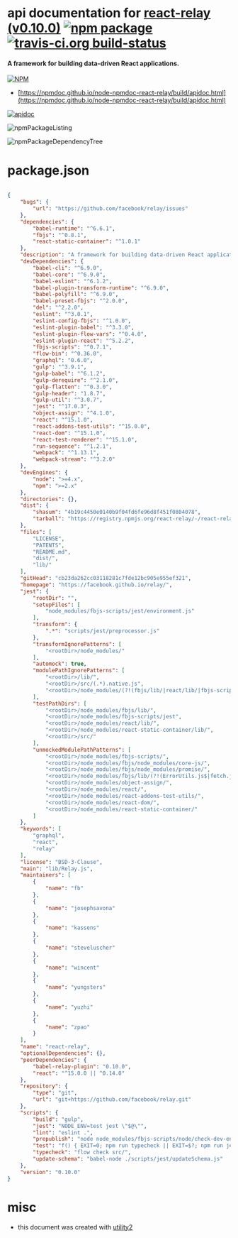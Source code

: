 # api documentation for  [react-relay (v0.10.0)](https://facebook.github.io/relay/)  [![npm package](https://img.shields.io/npm/v/npmdoc-react-relay.svg?style=flat-square)](https://www.npmjs.org/package/npmdoc-react-relay) [![travis-ci.org build-status](https://api.travis-ci.org/npmdoc/node-npmdoc-react-relay.svg)](https://travis-ci.org/npmdoc/node-npmdoc-react-relay)
#### A framework for building data-driven React applications.

[![NPM](https://nodei.co/npm/react-relay.png?downloads=true&downloadRank=true&stars=true)](https://www.npmjs.com/package/react-relay)

- [https://npmdoc.github.io/node-npmdoc-react-relay/build/apidoc.html](https://npmdoc.github.io/node-npmdoc-react-relay/build/apidoc.html)

[![apidoc](https://npmdoc.github.io/node-npmdoc-react-relay/build/screenCapture.buildCi.browser.%252Ftmp%252Fbuild%252Fapidoc.html.png)](https://npmdoc.github.io/node-npmdoc-react-relay/build/apidoc.html)

![npmPackageListing](https://npmdoc.github.io/node-npmdoc-react-relay/build/screenCapture.npmPackageListing.svg)

![npmPackageDependencyTree](https://npmdoc.github.io/node-npmdoc-react-relay/build/screenCapture.npmPackageDependencyTree.svg)



# package.json

```json

{
    "bugs": {
        "url": "https://github.com/facebook/relay/issues"
    },
    "dependencies": {
        "babel-runtime": "^6.6.1",
        "fbjs": "^0.8.1",
        "react-static-container": "^1.0.1"
    },
    "description": "A framework for building data-driven React applications.",
    "devDependencies": {
        "babel-cli": "^6.9.0",
        "babel-core": "^6.9.0",
        "babel-eslint": "^6.1.2",
        "babel-plugin-transform-runtime": "^6.9.0",
        "babel-polyfill": "^6.9.0",
        "babel-preset-fbjs": "^2.0.0",
        "del": "^2.2.0",
        "eslint": "^3.0.1",
        "eslint-config-fbjs": "^1.0.0",
        "eslint-plugin-babel": "^3.3.0",
        "eslint-plugin-flow-vars": "^0.4.0",
        "eslint-plugin-react": "^5.2.2",
        "fbjs-scripts": "^0.7.1",
        "flow-bin": "^0.36.0",
        "graphql": "0.6.0",
        "gulp": "^3.9.1",
        "gulp-babel": "^6.1.2",
        "gulp-derequire": "^2.1.0",
        "gulp-flatten": "^0.3.0",
        "gulp-header": "1.8.7",
        "gulp-util": "^3.0.7",
        "jest": "^17.0.3",
        "object-assign": "^4.1.0",
        "react": "^15.1.0",
        "react-addons-test-utils": "^15.0.0",
        "react-dom": "^15.1.0",
        "react-test-renderer": "^15.1.0",
        "run-sequence": "^1.2.1",
        "webpack": "^1.13.1",
        "webpack-stream": "^3.2.0"
    },
    "devEngines": {
        "node": ">=4.x",
        "npm": ">=2.x"
    },
    "directories": {},
    "dist": {
        "shasum": "4b19c4450e0140b9f04fd6fe96d8f451f0804078",
        "tarball": "https://registry.npmjs.org/react-relay/-/react-relay-0.10.0.tgz"
    },
    "files": [
        "LICENSE",
        "PATENTS",
        "README.md",
        "dist/",
        "lib/"
    ],
    "gitHead": "cb23da262cc03118281c7fde12bc905e955ef321",
    "homepage": "https://facebook.github.io/relay/",
    "jest": {
        "rootDir": "",
        "setupFiles": [
            "node_modules/fbjs-scripts/jest/environment.js"
        ],
        "transform": {
            ".*": "scripts/jest/preprocessor.js"
        },
        "transformIgnorePatterns": [
            "<rootDir>/node_modules/"
        ],
        "automock": true,
        "modulePathIgnorePatterns": [
            "<rootDir>/lib/",
            "<rootDir>/src/(.*).native.js",
            "<rootDir>/node_modules/(?!(fbjs/lib/|react/lib/|fbjs-scripts/jest))"
        ],
        "testPathDirs": [
            "<rootDir>/node_modules/fbjs/lib/",
            "<rootDir>/node_modules/fbjs-scripts/jest",
            "<rootDir>/node_modules/react/lib/",
            "<rootDir>/node_modules/react-static-container/lib/",
            "<rootDir>/src/"
        ],
        "unmockedModulePathPatterns": [
            "<rootDir>/node_modules/fbjs-scripts/",
            "<rootDir>/node_modules/fbjs/node_modules/core-js/",
            "<rootDir>/node_modules/fbjs/node_modules/promise/",
            "<rootDir>/node_modules/fbjs/lib/(?!(ErrorUtils.js$|fetch.js$|fetchWithRetries.js$))",
            "<rootDir>/node_modules/object-assign/",
            "<rootDir>/node_modules/react/",
            "<rootDir>/node_modules/react-addons-test-utils/",
            "<rootDir>/node_modules/react-dom/",
            "<rootDir>/node_modules/react-static-container/"
        ]
    },
    "keywords": [
        "graphql",
        "react",
        "relay"
    ],
    "license": "BSD-3-Clause",
    "main": "lib/Relay.js",
    "maintainers": [
        {
            "name": "fb"
        },
        {
            "name": "josephsavona"
        },
        {
            "name": "kassens"
        },
        {
            "name": "steveluscher"
        },
        {
            "name": "wincent"
        },
        {
            "name": "yungsters"
        },
        {
            "name": "yuzhi"
        },
        {
            "name": "zpao"
        }
    ],
    "name": "react-relay",
    "optionalDependencies": {},
    "peerDependencies": {
        "babel-relay-plugin": "0.10.0",
        "react": "^15.0.0 || ^0.14.0"
    },
    "repository": {
        "type": "git",
        "url": "git+https://github.com/facebook/relay.git"
    },
    "scripts": {
        "build": "gulp",
        "jest": "NODE_ENV=test jest \"$@\"",
        "lint": "eslint .",
        "prepublish": "node node_modules/fbjs-scripts/node/check-dev-engines.js package.json && npm run build",
        "test": "f() { EXIT=0; npm run typecheck || EXIT=$?; npm run jest \"$@\" || EXIT=$?; exit $EXIT; }; f",
        "typecheck": "flow check src/",
        "update-schema": "babel-node ./scripts/jest/updateSchema.js"
    },
    "version": "0.10.0"
}
```



# misc
- this document was created with [utility2](https://github.com/kaizhu256/node-utility2)
